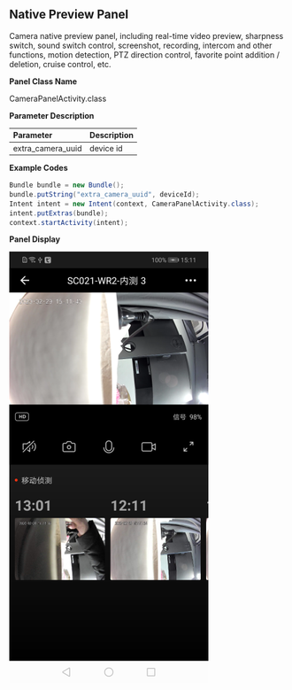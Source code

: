 ## Native Preview Panel

Camera native preview panel, including real-time video preview, sharpness switch, sound switch control, screenshot, recording, intercom and other functions, motion detection, PTZ direction control, favorite point addition / deletion, cruise control, etc.

**Panel Class Name**

CameraPanelActivity.class

 **Parameter Description**

| Parameter         | Description |
| :---------------- | :---------- |
| extra_camera_uuid | device id   |

**Example Codes**

```java
Bundle bundle = new Bundle();
bundle.putString("extra_camera_uuid", deviceId);
Intent intent = new Intent(context, CameraPanelActivity.class);
intent.putExtras(bundle);
context.startActivity(intent);
```

**Panel Display**

![面板示意图](./images/camera_panel_native_preview.png)